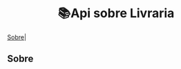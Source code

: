 <h1 align="center">   📚Api sobre Livraria

</h1>

<p>
    <a href="#-Sobre">Sobre</a>|<a></a>  
</p>
  
 


<h2>Sobre</h2>




